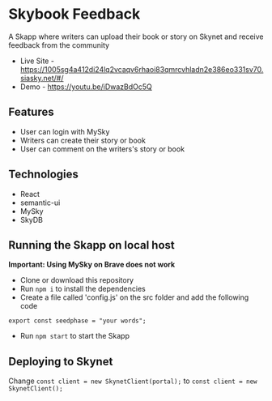 # Skybook Feedback
A Skapp where writers can upload their book or story on Skynet and receive feedback from the community

- Live Site - https://1005sg4a412di24lq2vcaqv6rhaoi83qmrcvhladn2e386eo331sv70.siasky.net/#/
- Demo - https://youtu.be/iDwazBdOc5Q

## Features
- User can login with MySky
- Writers can create their story or book
- User can comment on the writers's story or book

## Technologies
- React
- semantic-ui
- MySky
- SkyDB

## Running the Skapp on local host
**Important: Using MySky on Brave does not work**

- Clone or download this repository
- Run `npm i` to install the dependencies
- Create a file called 'config.js' on the src folder and add the following code
```
export const seedphase = "your words";
```
- Run `npm start` to start the Skapp

## Deploying to Skynet
Change `const client = new SkynetClient(portal);` to `const client = new SkynetClient();`